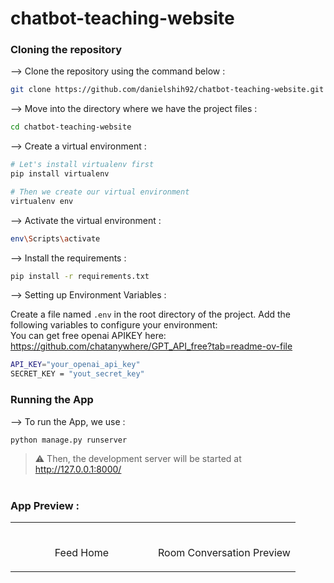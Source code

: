 
# chatbot-teaching-website
</div>

### Cloning the repository

--> Clone the repository using the command below :
```bash
git clone https://github.com/danielshih92/chatbot-teaching-website.git

```

--> Move into the directory where we have the project files : 
```bash
cd chatbot-teaching-website

```

--> Create a virtual environment :
```bash
# Let's install virtualenv first
pip install virtualenv

# Then we create our virtual environment
virtualenv env

```

--> Activate the virtual environment :
```bash
env\Scripts\activate

```

--> Install the requirements :
```bash
pip install -r requirements.txt

```

--> Setting up Environment Variables :

Create a file named `.env` in the root directory of the project. Add the following variables to configure your environment:  
You can get free openai APIKEY here: https://github.com/chatanywhere/GPT_API_free?tab=readme-ov-file
```bash
API_KEY="your_openai_api_key"
SECRET_KEY = "yout_secret_key"
```
### Running the App

--> To run the App, we use :
```bash
python manage.py runserver

```

> ⚠ Then, the development server will be started at http://127.0.0.1:8000/

#

### App Preview :

<table width="100%"> 
<tr>
<td width="50%">      
&nbsp; 
<br>
<p align="center">
  Feed Home
</p>
<img src="">
</td> 
<td width="50%">
<br>
<p align="center">
  Room Conversation Preview
</p>
<img src=">  
</td>
</table>
